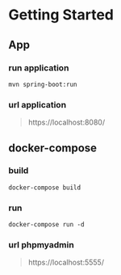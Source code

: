# Getting Started

## App

### run application
`mvn spring-boot:run`

### url application
>https://localhost:8080/


## docker-compose

### build
`docker-compose build`

### run
`docker-compose run -d`

### url phpmyadmin
>https://localhost:5555/